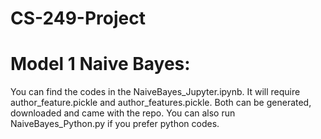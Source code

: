 # CS-249-Project

# Model 1 Naive Bayes: 
You can find the codes in the NaiveBayes_Jupyter.ipynb. It will require author_feature.pickle and author_features.pickle. Both can be generated, downloaded and came with the repo. You can also run NaiveBayes_Python.py if you prefer python codes. 